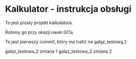 # Kalkulator - instrukcja obsługi 

To jest prosty projekt kalkulatora.

Robimy go przy okazji nauki GITa.

To jest pierwszy commit, który ma trafić na gałąź_testową_1. 

galaz_testowa_2 zmiana 1
galaz_testowa_2 zmiana 2
